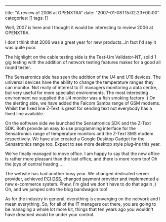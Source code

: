---
title: "A review of 2006 at OPENXTRA"
date: "2007-01-08T15:02:23+00:00"
categories: []
tags: []

Well, 2007 is here and I thought it would be interesting to review 2006 at OPENXTRA.

I don't think that 2006 was a great year for new products...in fact I'd say it was quite poor.

The highlight on the cable testing side is the Test-Um Validator-NT, solid 1 gig testing with the addition of network testing features makes for a good all round tester.

The Sensatronics side has seen the addition of the U4 and U16 devices. The universal devices have the ability to change the temperature ranges they can monitor. Not really of interest to IT managers monitoring a data centre, but very useful for more specialist environments. The most interesting environment we supplied the U4 monitor was a fish smoking factory :) On the alerting side, we have added the Falcom Samba range of GSM modems. Whilst the fixed line Z-Text is great for sending text not everybody has a fixed line available.

On the software side we launched the Sensatronics SDK and the Z-Text SDK. Both provide an easy to use programming interface for the Sensatronics range of temperature monitors and the Z-Text SMS modem respectively. We have also created a Google Desktop Gadget for the Sensatronics range too. Expect to see more desktop style plug-ins this year.

We've finally managed to move office. I am happy to say that the new office is rather more pleasant than the last office, and there is more room too! Oh the joys of central heating...

The website has had another busy year. We changed dedicated server provider, achieved <a href="http://www.pcisecuritystandards.org/">PCI DSS</a>, changed payment provider and implemented a new e-commerce system. Phew, I'm glad we don't have to do that again ;) Oh, and we jumped onto the blog bandwagon too!

As for the industry in general, everything is converging on the network and I mean everything. So, for all of the IT managers out there, you are going to be managing a whole lot more kit, things that ten years ago you wouldn't have dreamed would be under your control.
